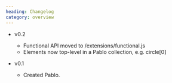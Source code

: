 ```yaml
--- 
heading: Changelog
category: overview
---
```


* v0.2
	- Functional API moved to /extensions/functional.js
	- Elements now top-level in a Pablo collection, e.g. circle[0]

* v0.1
    - Created Pablo.
